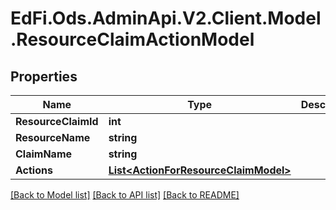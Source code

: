 # EdFi.Ods.AdminApi.V2.Client.Model.ResourceClaimActionModel

## Properties

Name | Type | Description | Notes
------------ | ------------- | ------------- | -------------
**ResourceClaimId** | **int** |  | [optional] 
**ResourceName** | **string** |  | [optional] 
**ClaimName** | **string** |  | [optional] 
**Actions** | [**List&lt;ActionForResourceClaimModel&gt;**](ActionForResourceClaimModel.md) |  | [optional] 

[[Back to Model list]](../../README.md#documentation-for-models) [[Back to API list]](../../README.md#documentation-for-api-endpoints) [[Back to README]](../../README.md)

